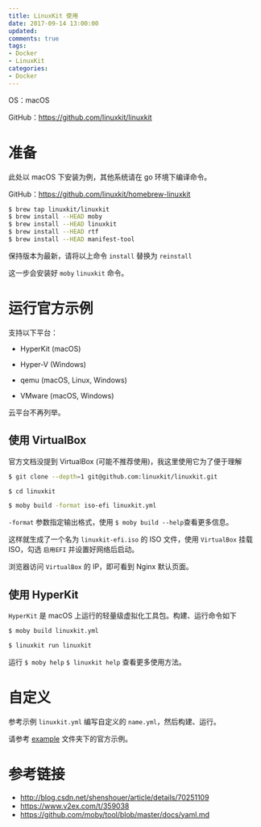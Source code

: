 ```yaml
---
title: LinuxKit 使用
date: 2017-09-14 13:00:00
updated:
comments: true
tags:
- Docker
- LinuxKit
categories:
- Docker
---
```


OS：macOS

GitHub：https://github.com/linuxkit/linuxkit

<!--more-->

# 准备

此处以 macOS 下安装为例，其他系统请在 go 环境下编译命令。

GitHub：https://github.com/linuxkit/homebrew-linuxkit

```bash
$ brew tap linuxkit/linuxkit
$ brew install --HEAD moby
$ brew install --HEAD linuxkit
$ brew install --HEAD rtf
$ brew install --HEAD manifest-tool
```

保持版本为最新，请将以上命令 `install` 替换为 `reinstall`

这一步会安装好 `moby` `linuxkit` 命令。

# 运行官方示例

支持以下平台：

* HyperKit (macOS)

* Hyper-V (Windows)

* qemu (macOS, Linux, Windows)

* VMware (macOS, Windows)

云平台不再列举。


## 使用 VirtualBox

官方文档没提到 VirtualBox (可能不推荐使用)，我这里使用它为了便于理解

```bash
$ git clone --depth=1 git@github.com:linuxkit/linuxkit.git

$ cd linuxkit

$ moby build -format iso-efi linuxkit.yml
```

`-format` 参数指定输出格式，使用 `$ moby build --help`查看更多信息。

这样就生成了一个名为 `linuxkit-efi.iso` 的 ISO 文件，使用 `VirtualBox` 挂载 ISO，勾选 `启用EFI` 并设置好网络后启动。

浏览器访问 `VirtualBox` 的 IP，即可看到 Nginx 默认页面。

## 使用 HyperKit

`HyperKit` 是 macOS 上运行的轻量级虚拟化工具包。构建、运行命令如下

```bash
$ moby build linuxkit.yml

$ linuxkit run linuxkit
```

运行 `$ moby help` `$ linuxkit help` 查看更多使用方法。

# 自定义

参考示例 `linuxkit.yml` 编写自定义的 `name.yml`，然后构建、运行。

请参考 [example](https://github.com/linuxkit/linuxkit/tree/master/examples) 文件夹下的官方示例。

# 参考链接

* http://blog.csdn.net/shenshouer/article/details/70251109
* https://www.v2ex.com/t/359038
* https://github.com/moby/tool/blob/master/docs/yaml.md
